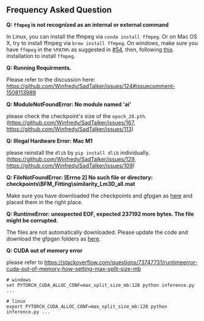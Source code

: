 
## Frequency Asked Question

**Q: `ffmpeg` is not recognized as an internal or external command**

In Linux, you can install the ffmpeg via `conda install ffmpeg`. Or on Mac OS X, try to install ffmpeg via `brew install ffmpeg`. On windows, make sure you have `ffmpeg` in the `%PATH%` as suggested in [#54](https://github.com/Winfredy/SadTalker/issues/54), then, following [this](https://www.geeksforgeeks.org/how-to-install-ffmpeg-on-windows/) installation to install `ffmpeg`.

**Q: Running Requirments.**

Please refer to the discussion here: https://github.com/Winfredy/SadTalker/issues/124#issuecomment-1508113989


**Q: ModuleNotFoundError: No module named 'ai'**

please check the checkpoint's size of the `epoch_20.pth`. (https://github.com/Winfredy/SadTalker/issues/167, https://github.com/Winfredy/SadTalker/issues/113)

**Q: Illegal Hardware Error: Mac M1**

please reinstall the `dlib` by `pip install dlib` individually. (https://github.com/Winfredy/SadTalker/issues/129, https://github.com/Winfredy/SadTalker/issues/109)


**Q: FileNotFoundError: [Errno 2] No such file or directory: checkpoints\BFM_Fitting\similarity_Lm3D_all.mat**

Make sure you have downloaded the checkpoints and gfpgan as [here](https://github.com/Winfredy/SadTalker#-2-download-trained-models) and placed them in the right place. 

**Q: RuntimeError: unexpected EOF, expected 237192 more bytes. The file might be corrupted.**

The files are not automatically downloaded. Please update the code and download the gfpgan folders as [here](https://github.com/Winfredy/SadTalker#-2-download-trained-models).

**Q: CUDA out of memory error**

please refer to https://stackoverflow.com/questions/73747731/runtimeerror-cuda-out-of-memory-how-setting-max-split-size-mb

``` 
# windows
set PYTORCH_CUDA_ALLOC_CONF=max_split_size_mb:128 python inference.py ...

# linux
export PYTORCH_CUDA_ALLOC_CONF=max_split_size_mb:128 python inference.py ...
```
